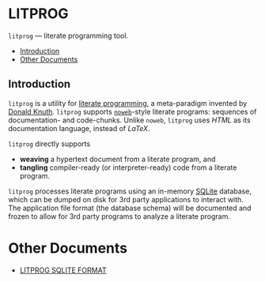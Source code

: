 # LITPROG

`litprog` — literate programming tool.

- [Introduction](#introduction)
- [Other Documents](#other-documents)

## Introduction

`litprog` is a utility for [literate
programming](https://www-cs-faculty.stanford.edu/~knuth/lp.html), a
meta-paradigm invented by [Donald
Knuth](https://www-cs-faculty.stanford.edu/~knuth/).
`litprog` supports [`noweb`](https://www.cs.tufts.edu/~nr/noweb/)-style
literate programs: sequences of documentation- and code-chunks.
Unlike `noweb`, `litprog` uses *HTML* as its documentation language,
instead of *LaTeX*.

`litprog` directly supports

  - **weaving** a hypertext document from a literate program, and
  - **tangling** compiler-ready (or interpreter-ready) code from a
    literate program.

`litprog` processes literate programs using an in-memory
[SQLite](https://www.sqlite.org/) database, which can be dumped on disk
for 3rd party applications to interact with.
The application file format (the database schema) will be documented and
frozen to allow for 3rd party programs to analyze a literate program.

# Other Documents

- [LITPROG SQLITE FORMAT](doc/sqlite_format.md)
